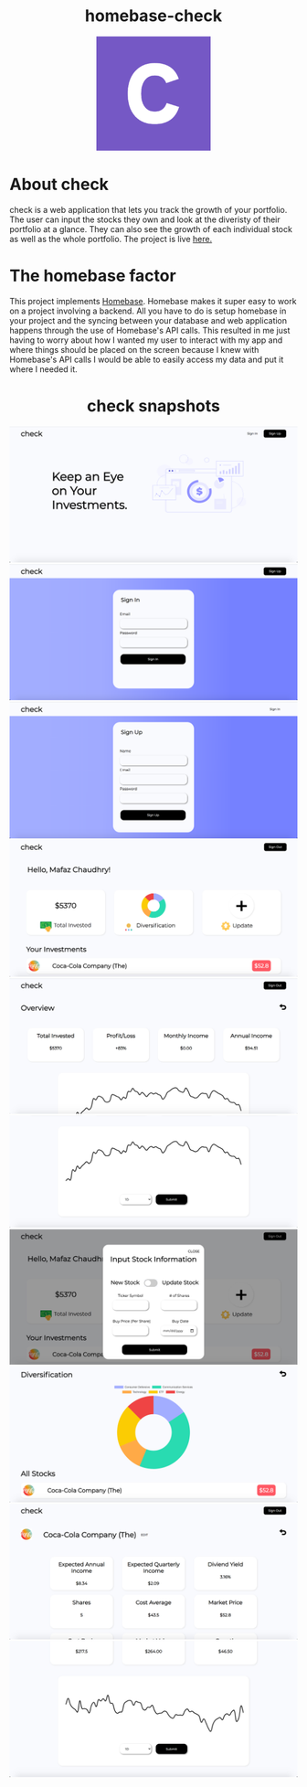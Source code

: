 <div align="center">
 <h1>homebase-check</h1>
 <img width="200px" height="200px" src="./public/logo.png" />
</div>

# About check 

check is a web application that lets you track the growth of your portfolio. The user can input the stocks they own
and look at the diveristy of their portfolio at a glance. They can also see the growth of each individual stock as 
well as the whole portfolio. The project is live [here.](https://check-fintech.web.app/)

# The homebase factor 

This project implements [Homebase](https://homebase.io). Homebase makes it super easy to work on a project involving a 
backend. All you have to do is setup homebase in your project and the syncing between your database and web application 
happens through the use of Homebase's API calls. This resulted in me just having to worry about how I wanted my user 
to interact with my app and where things should be placed on the screen because I knew with Homebase's API calls I would
be able to easily access my data and put it where I needed it. 

<div align="center">
 <h1>check snapshots</h1>
 <img src="./check-demo/1.png" />
 <img src="./check-demo/2.png" />
 <img src="./check-demo/3.png" />
 <img src="./check-demo/4.png" />
 <img src="./check-demo/5.png" />
 <img src="./check-demo/6.png" />
 <img src="./check-demo/7.png" />
 <img src="./check-demo/8.png" />
 <img src="./check-demo/9.png" />
 <img src="./check-demo/10.png" />
</div>
